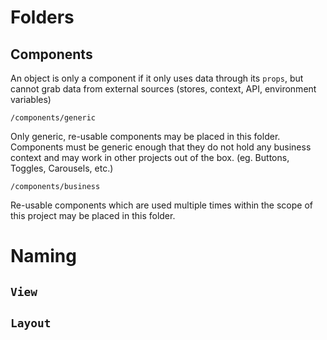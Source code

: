# Folders

## Components

An object is only a component if it only uses data through its `props`, but cannot grab data from external sources (stores, context, API, environment variables)

`/components/generic`

Only generic, re-usable components may be placed in this folder. Components must be generic enough that they do not hold any business context and may work in other projects out of the box. (eg. Buttons, Toggles, Carousels, etc.)

`/components/business`

Re-usable components which are used multiple times within the scope of this project may be placed in this folder.

# Naming

## `View`

## `Layout`
